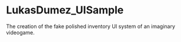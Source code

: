 # LukasDumez_UISample
The creation of the fake polished inventory UI system of an imaginary videogame.
